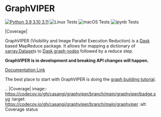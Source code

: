 # GraphVIPER

[![Python 3.9 3.10 3.11](https://img.shields.io/badge/python-3.9%20%7C%203.10%20%7C%203.11-blue)](https://www.python.org/downloads/release/python-3130/)
![Linux Tests](https://github.com/casangi/graphviper/blob/main/.github/workflows/python-testing-linux.yml/badge.svg)
![macOS Tests](https://github.com/casangi/graphviper/blob/main/.github/workflows/python-testing-macos.yml/badge.svg)
![ipynb Tests](https://github.com/casangi/graphviper/blob/main/.github/workflows/run-ipynb.yml/badge.svg)

|Coverage|

<!-- |Python Support| |Coverage| |Doc Status| |Discourse| |Version Status| |NumFOCUS| -->

GraphVIPER (Visibility and Image Parallel Execution Reduction) is a [Dask](https://docs.dask.org/) based MapReduce package. It allows for mapping a dictionary of [xarray.Dataset](https://docs.xarray.dev/en/stable/generated/xarray.Dataset.html)s to [Dask graph nodes](https://docs.dask.org/en/latest/graphs.html) followed by a reduce step.

**GraphVIPER is in development and breaking API changes will happen.**

[Documentation Link](https://graphviper.readthedocs.io/en/latest)

The best place to start with GraphVIPER is doing the [graph building tutorial](https://graphviper.readthedocs.io/en/latest/graph_building_tutorial.html).


.. |Coverage| image:: https://codecov.io/gh/casangi/graphviper/branch/main/graphviper/badge.svg
   :target: https://codecov.io/gh/casangi/graphviper/branch/main/graphviper
   :alt: Coverage status

<!-- .. |Python Support| image:: https://img.shields.io/badge/python-3.9%20%7C%203.10%20%7C%203.11-blue
   :target: https://www.python.org/downloads/release/python-3130/
.. |Coverage| image:: https://codecov.io/gh/casangi/graphviper/blob/main/graph/badge.svg
   :target: https://codecov.io/gh/dask/dask/branch/main
   :alt: Coverage status

.. |Build Status| image:: https://github.com/dask/dask/actions/workflows/tests.yml/badge.svg
   :target: https://github.com/dask/dask/actions/workflows/tests.yml
.. |Coverage| image:: https://codecov.io/gh/dask/dask/branch/main/graph/badge.svg
   :target: https://codecov.io/gh/dask/dask/branch/main
   :alt: Coverage status
.. |Doc Status| image:: https://readthedocs.org/projects/dask/badge/?version=latest
   :target: https://dask.org
   :alt: Documentation Status
.. |Discourse| image:: https://img.shields.io/discourse/users?logo=discourse&server=https%3A%2F%2Fdask.discourse.group
   :alt: Discuss Dask-related things and ask for help
   :target: https://dask.discourse.group
.. |Version Status| image:: https://img.shields.io/pypi/v/dask.svg
   :target: https://pypi.python.org/pypi/dask/
.. |NumFOCUS| image:: https://img.shields.io/badge/powered%20by-NumFOCUS-orange.svg?style=flat&colorA=E1523D&colorB=007D8A
   :target: https://www.numfocus.org/ -->










